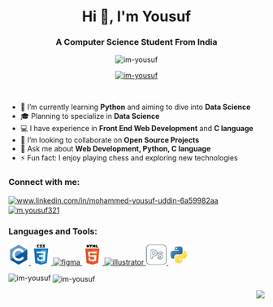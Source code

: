 <h1 align="center">Hi 👋, I'm Yousuf</h1>
<h3 align="center"><b>A Computer Science Student From India</b></h3>

<p align="center"> <img src="https://komarev.com/ghpvc/?username=im-yousuf&label=Profile%20views&color=0e75b6&style=flat" alt="im-yousuf" /> </p>

<p align="center"> <a href="https://github.com/ryo-ma/github-profile-trophy"><img src="https://github-profile-trophy.vercel.app/?username=im-yousuf" alt="im-yousuf" /></a> </p>

<p align="center"> <a href="https://twitter.com/" target="blank"><img src="https://img.shields.io/twitter/follow/?logo=twitter&style=for-the-badge" alt="" /></a> </p>


- 🌱 I’m currently learning **Python** and aiming to dive into **Data Science**
- 🎓 Planning to specialize in **Data Science**
- 💻 I have experience in **Front End Web Development** and **C language**
- 👯 I’m looking to collaborate on **Open Source Projects**
- 💬 Ask me about **Web Development, Python, C language**
- ⚡ Fun fact: I enjoy playing chess and exploring new technologies

<h3 align="left">Connect with me:</h3>
<p align="left">
<a href="https://linkedin.com/in/www.linkedin.com/in/mohammed-yousuf-uddin-6a59982aa" target="blank"><img align="center" src="https://raw.githubusercontent.com/rahuldkjain/github-profile-readme-generator/master/src/images/icons/Social/linked-in-alt.svg" alt="www.linkedin.com/in/mohammed-yousuf-uddin-6a59982aa" height="30" width="40" /></a>
<a href="https://instagram.com/m.yousuf321" target="blank"><img align="center" src="https://raw.githubusercontent.com/rahuldkjain/github-profile-readme-generator/master/src/images/icons/Social/instagram.svg" alt="m.yousuf321" height="30" width="40" /></a>
</p>

<h3 align="left">Languages and Tools:</h3>
<p align="left"> <a href="https://www.cprogramming.com/" target="_blank" rel="noreferrer"> <img src="https://raw.githubusercontent.com/devicons/devicon/master/icons/c/c-original.svg" alt="c" width="40" height="40"/> </a> <a href="https://www.w3schools.com/css/" target="_blank" rel="noreferrer"> <img src="https://raw.githubusercontent.com/devicons/devicon/master/icons/css3/css3-original-wordmark.svg" alt="css3" width="40" height="40"/> </a> <a href="https://www.figma.com/" target="_blank" rel="noreferrer"> <img src="https://www.vectorlogo.zone/logos/figma/figma-icon.svg" alt="figma" width="40" height="40"/> </a> <a href="https://www.w3.org/html/" target="_blank" rel="noreferrer"> <img src="https://raw.githubusercontent.com/devicons/devicon/master/icons/html5/html5-original-wordmark.svg" alt="html5" width="40" height="40"/> </a> <a href="https://www.adobe.com/in/products/illustrator.html" target="_blank" rel="noreferrer"> <img src="https://www.vectorlogo.zone/logos/adobe_illustrator/adobe_illustrator-icon.svg" alt="illustrator" width="40" height="40"/> </a> <a href="https://www.photoshop.com/en" target="_blank" rel="noreferrer"> <img src="https://raw.githubusercontent.com/devicons/devicon/master/icons/photoshop/photoshop-line.svg" alt="photoshop" width="40" height="40"/> </a> <a href="https://www.python.org" target="_blank" rel="noreferrer"> <img src="https://raw.githubusercontent.com/devicons/devicon/master/icons/python/python-original.svg" alt="python" width="40" height="40"/> </a> </p>

<p><img align="left" src="https://github-readme-stats.vercel.app/api/top-langs?username=im-yousuf&show_icons=true&locale=en&layout=compact" alt="im-yousuf" /></p>

<p>&nbsp;<img align="center" src="https://github-readme-stats.vercel.app/api?username=im-yousuf&show_icons=true&locale=en" alt="im-yousuf" /></p>

<div align="right">
  <img height="200" src="https://media3.giphy.com/media/v1.Y2lkPTc5MGI3NjExbnFoa2pld3lwYzUyaDNpdjJhcmt3enN0cDBucXlsdjZ4dTEzcDUybSZlcD12MV9pbnRlcm5hbF9naWZfYnlfaWQmY3Q9Zw/5k5vZwRFZR5aZeniqb/giphy.gif"  />
</div>
